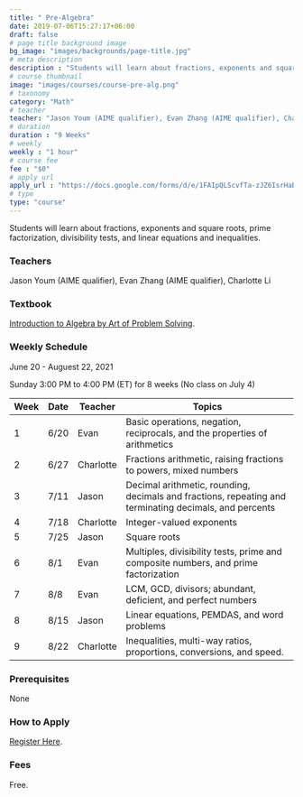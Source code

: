 ```yaml
---
title: " Pre-Algebra"
date: 2019-07-06T15:27:17+06:00
draft: false
# page title background image
bg_image: "images/backgrounds/page-title.jpg"
# meta description
description : "Students will learn about fractions, exponents and square roots, prime factorization, divisibility tests, and linear equations and inequalities."
# course thumbnail
image: "images/courses/course-pre-alg.png"
# taxonomy
category: "Math"
# teacher
teacher: "Jason Youm (AIME qualifier), Evan Zhang (AIME qualifier), Charlotte Li"
# duration
duration : "9 Weeks"
# weekly
weekly : "1 hour"
# course fee
fee : "$0"
# apply url
apply_url : "https://docs.google.com/forms/d/e/1FAIpQLScvfTa-zJZ6IsrHaBjKnhP7-5VrYFs5FpRO3-FhqDc3-Si3sw/viewform"
# type
type: "course"
---
```


Students will learn about fractions, exponents and square roots, prime factorization, divisibility tests, and linear equations and inequalities.

### Teachers

Jason Youm (AIME qualifier), Evan Zhang (AIME qualifier), Charlotte Li

### Textbook 
[Introduction to Algebra by Art of Problem Solving](https://artofproblemsolving.com/store/item/intro-algebra).

### Weekly Schedule

June 20 - Auguest 22, 2021

Sunday 3:00 PM to 4:00 PM (ET) for 8 weeks (No class on July 4)

|Week   |Date    | Teacher   | Topics
|-------|--------|-----------|--------------
|1      |6/20    | Evan      | Basic operations, negation, reciprocals, and the properties of arithmetics
|2      |6/27    | Charlotte | Fractions arithmetic, raising fractions to powers, mixed numbers
|3      |7/11    | Jason     | Decimal arithmetic, rounding, decimals and fractions, repeating and terminating decimals, and percents
|4      |7/18    | Charlotte | Integer-valued exponents
|5      |7/25    | Jason     | Square roots
|6      |8/1     | Evan      | Multiples, divisibility tests, prime and composite numbers, and prime factorization
|7      |8/8     | Evan      | LCM, GCD, divisors; abundant, deficient, and perfect numbers
|8      |8/15    | Jason     | Linear equations, PEMDAS, and word problems
|9      |8/22    | Charlotte | Inequalities, multi-way ratios, proportions, conversions, and speed.


### Prerequisites

None

### How to Apply

[Register Here](https://docs.google.com/forms/d/e/1FAIpQLScvfTa-zJZ6IsrHaBjKnhP7-5VrYFs5FpRO3-FhqDc3-Si3sw/viewform).

### Fees

Free.

